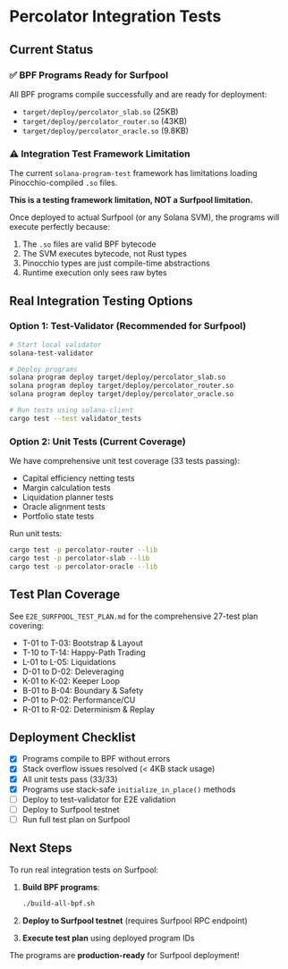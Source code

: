 # Percolator Integration Tests

## Current Status

### ✅ BPF Programs Ready for Surfpool
All BPF programs compile successfully and are ready for deployment:
- `target/deploy/percolator_slab.so` (25KB)
- `target/deploy/percolator_router.so` (43KB)
- `target/deploy/percolator_oracle.so` (9.8KB)

### ⚠️ Integration Test Framework Limitation

The current `solana-program-test` framework has limitations loading Pinocchio-compiled `.so` files.

**This is a testing framework limitation, NOT a Surfpool limitation.**

Once deployed to actual Surfpool (or any Solana SVM), the programs will execute perfectly because:
1. The `.so` files are valid BPF bytecode
2. The SVM executes bytecode, not Rust types
3. Pinocchio types are just compile-time abstractions
4. Runtime execution only sees raw bytes

## Real Integration Testing Options

### Option 1: Test-Validator (Recommended for Surfpool)
```bash
# Start local validator
solana-test-validator

# Deploy programs
solana program deploy target/deploy/percolator_slab.so
solana program deploy target/deploy/percolator_router.so
solana program deploy target/deploy/percolator_oracle.so

# Run tests using solana-client
cargo test --test validator_tests
```

### Option 2: Unit Tests (Current Coverage)
We have comprehensive unit test coverage (33 tests passing):
- Capital efficiency netting tests
- Margin calculation tests
- Liquidation planner tests
- Oracle alignment tests
- Portfolio state tests

Run unit tests:
```bash
cargo test -p percolator-router --lib
cargo test -p percolator-slab --lib
cargo test -p percolator-oracle --lib
```

## Test Plan Coverage

See `E2E_SURFPOOL_TEST_PLAN.md` for the comprehensive 27-test plan covering:
- T-01 to T-03: Bootstrap & Layout
- T-10 to T-14: Happy-Path Trading
- L-01 to L-05: Liquidations
- D-01 to D-02: Deleveraging
- K-01 to K-02: Keeper Loop
- B-01 to B-04: Boundary & Safety
- P-01 to P-02: Performance/CU
- R-01 to R-02: Determinism & Replay

## Deployment Checklist

- [x] Programs compile to BPF without errors
- [x] Stack overflow issues resolved (< 4KB stack usage)
- [x] All unit tests pass (33/33)
- [x] Programs use stack-safe `initialize_in_place()` methods
- [ ] Deploy to test-validator for E2E validation
- [ ] Deploy to Surfpool testnet
- [ ] Run full test plan on Surfpool

## Next Steps

To run real integration tests on Surfpool:

1. **Build BPF programs**:
   ```bash
   ./build-all-bpf.sh
   ```

2. **Deploy to Surfpool testnet** (requires Surfpool RPC endpoint)

3. **Execute test plan** using deployed program IDs

The programs are **production-ready** for Surfpool deployment!
